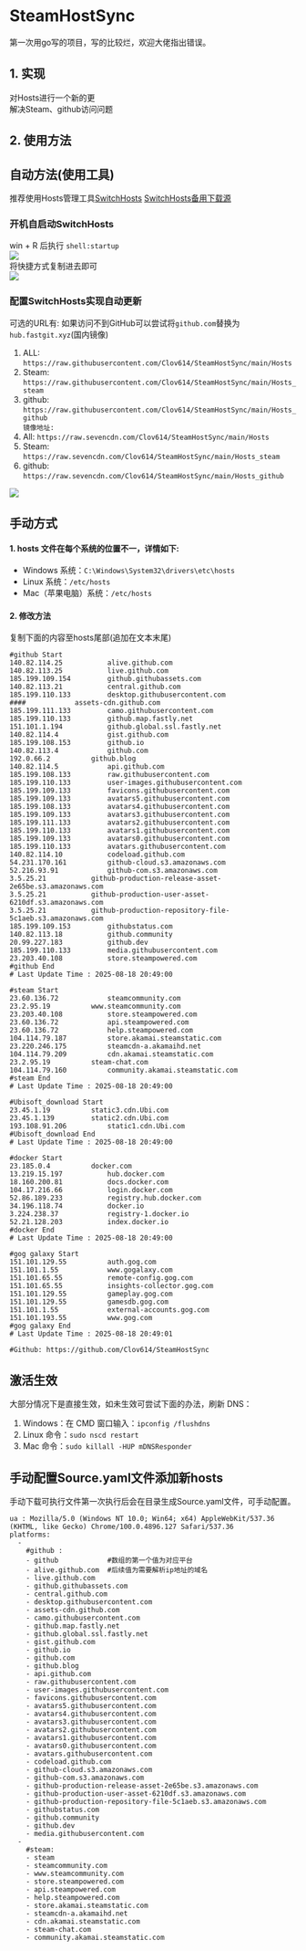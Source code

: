 # SteamHostSync
第一次用go写的项目，写的比较烂，欢迎大佬指出错误。

## 1. 实现
对Hosts进行一个新的更  
解决Steam、github访问问题

## 2. 使用方法
## 自动方法(使用工具)
推荐使用Hosts管理工具[SwitchHosts](https://github.com/oldj/SwitchHosts) 
[SwitchHosts备用下载源](https://nas.iaimi.info/s/nT5pb8jMQp32QwB)
### 开机自启动SwitchHosts
win + R 后执行 `shell:startup`    
![](/img/1.png)  
将快捷方式复制进去即可  
![](/img/2.png)  
### 配置SwitchHosts实现自动更新  
可选的URL有:
如果访问不到GitHub可以尝试将`github.com`替换为`hub.fastgit.xyz`(国内镜像)
1. ALL: `https://raw.githubusercontent.com/Clov614/SteamHostSync/main/Hosts`  
2. Steam: `https://raw.githubusercontent.com/Clov614/SteamHostSync/main/Hosts_steam`  
3. github: `https://raw.githubusercontent.com/Clov614/SteamHostSync/main/Hosts_github`    
`镜像地址:`
4. All: `https://raw.sevencdn.com/Clov614/SteamHostSync/main/Hosts`  
5. Steam: `https://raw.sevencdn.com/Clov614/SteamHostSync/main/Hosts_steam`  
6. github: `https://raw.sevencdn.com/Clov614/SteamHostSync/main/Hosts_github`  

![](/img/3.png)

## 手动方式
#### 1. hosts 文件在每个系统的位置不一，详情如下:
- Windows 系统：`C:\Windows\System32\drivers\etc\hosts`
- Linux 系统：`/etc/hosts`
- Mac（苹果电脑）系统：`/etc/hosts`

#### 2. 修改方法
复制下面的内容至hosts尾部(追加在文本末尾)

```
#github Start
140.82.114.25			alive.github.com
140.82.113.25			live.github.com
185.199.109.154			github.githubassets.com
140.82.113.21			central.github.com
185.199.110.133			desktop.githubusercontent.com
####			assets-cdn.github.com
185.199.111.133			camo.githubusercontent.com
185.199.110.133			github.map.fastly.net
151.101.1.194			github.global.ssl.fastly.net
140.82.114.4			gist.github.com
185.199.108.153			github.io
140.82.113.4			github.com
192.0.66.2			github.blog
140.82.114.5			api.github.com
185.199.108.133			raw.githubusercontent.com
185.199.110.133			user-images.githubusercontent.com
185.199.109.133			favicons.githubusercontent.com
185.199.109.133			avatars5.githubusercontent.com
185.199.108.133			avatars4.githubusercontent.com
185.199.109.133			avatars3.githubusercontent.com
185.199.111.133			avatars2.githubusercontent.com
185.199.110.133			avatars1.githubusercontent.com
185.199.109.133			avatars0.githubusercontent.com
185.199.110.133			avatars.githubusercontent.com
140.82.114.10			codeload.github.com
54.231.170.161			github-cloud.s3.amazonaws.com
52.216.93.91			github-com.s3.amazonaws.com
3.5.25.21			github-production-release-asset-2e65be.s3.amazonaws.com
3.5.25.21			github-production-user-asset-6210df.s3.amazonaws.com
3.5.25.21			github-production-repository-file-5c1aeb.s3.amazonaws.com
185.199.109.153			githubstatus.com
140.82.113.18			github.community
20.99.227.183			github.dev
185.199.110.133			media.githubusercontent.com
23.203.40.108			store.steampowered.com
#github End
# Last Update Time : 2025-08-18 20:49:00 

#steam Start
23.60.136.72			steamcommunity.com
23.2.95.19			www.steamcommunity.com
23.203.40.108			store.steampowered.com
23.60.136.72			api.steampowered.com
23.60.136.72			help.steampowered.com
104.114.79.187			store.akamai.steamstatic.com
23.220.246.175			steamcdn-a.akamaihd.net
104.114.79.209			cdn.akamai.steamstatic.com
23.2.95.19			steam-chat.com
104.114.79.160			community.akamai.steamstatic.com
#steam End
# Last Update Time : 2025-08-18 20:49:00 

#Ubisoft_download Start
23.45.1.19			static3.cdn.Ubi.com
23.45.1.139			static2.cdn.Ubi.com
193.108.91.206			static1.cdn.Ubi.com
#Ubisoft_download End
# Last Update Time : 2025-08-18 20:49:00 

#docker Start
23.185.0.4			docker.com
13.219.15.197			hub.docker.com
18.160.200.81			docs.docker.com
104.17.216.66			login.docker.com
52.86.189.233			registry.hub.docker.com
34.196.118.74			docker.io
3.224.238.37			registry-1.docker.io
52.21.128.203			index.docker.io
#docker End
# Last Update Time : 2025-08-18 20:49:00 

#gog galaxy Start
151.101.129.55			auth.gog.com
151.101.1.55			www.gogalaxy.com
151.101.65.55			remote-config.gog.com
151.101.65.55			insights-collector.gog.com
151.101.129.55			gameplay.gog.com
151.101.129.55			gamesdb.gog.com
151.101.1.55			external-accounts.gog.com
151.101.193.55			www.gog.com
#gog galaxy End
# Last Update Time : 2025-08-18 20:49:01 

#Github: https://github.com/Clov614/SteamHostSync

```

## 激活生效
大部分情况下是直接生效，如未生效可尝试下面的办法，刷新 DNS：
1. Windows：在 CMD 窗口输入：`ipconfig /flushdns`
2. Linux 命令：`sudo nscd restart`
3. Mac 命令：`sudo killall -HUP mDNSResponder`  

## 手动配置Source.yaml文件添加新hosts  
手动下载可执行文件第一次执行后会在目录生成Source.yaml文件，可手动配置。  

```
ua : Mozilla/5.0 (Windows NT 10.0; Win64; x64) AppleWebKit/537.36 (KHTML, like Gecko) Chrome/100.0.4896.127 Safari/537.36
platforms:
  -
    #github :
    - github            #数组的第一个值为对应平台
    - alive.github.com  #后续值为需要解析ip地址的域名
    - live.github.com
    - github.githubassets.com
    - central.github.com
    - desktop.githubusercontent.com
    - assets-cdn.github.com
    - camo.githubusercontent.com
    - github.map.fastly.net
    - github.global.ssl.fastly.net
    - gist.github.com
    - github.io
    - github.com
    - github.blog
    - api.github.com
    - raw.githubusercontent.com
    - user-images.githubusercontent.com
    - favicons.githubusercontent.com
    - avatars5.githubusercontent.com
    - avatars4.githubusercontent.com
    - avatars3.githubusercontent.com
    - avatars2.githubusercontent.com
    - avatars1.githubusercontent.com
    - avatars0.githubusercontent.com
    - avatars.githubusercontent.com
    - codeload.github.com
    - github-cloud.s3.amazonaws.com
    - github-com.s3.amazonaws.com
    - github-production-release-asset-2e65be.s3.amazonaws.com
    - github-production-user-asset-6210df.s3.amazonaws.com
    - github-production-repository-file-5c1aeb.s3.amazonaws.com
    - githubstatus.com
    - github.community
    - github.dev
    - media.githubusercontent.com
  -
    #steam:
    - steam
    - steamcommunity.com
    - www.steamcommunity.com
    - store.steampowered.com
    - api.steampowered.com
    - help.steampowered.com
    - store.akamai.steamstatic.com
    - steamcdn-a.akamaihd.net
    - cdn.akamai.steamstatic.com
    - steam-chat.com
    - community.akamai.steamstatic.com
```
